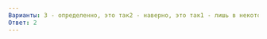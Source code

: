 ```yaml
---
Варианты: 3 - определенно, это так2 - наверно, это так1 - лишь в некоторой степени, это так0 - совсем не испытываю
Ответ: 2
---
```

